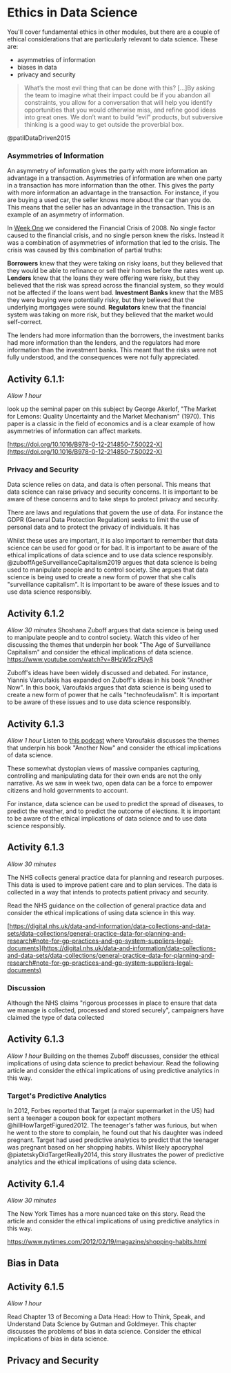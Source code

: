 # Ethics in Data Science

You'll cover fundamental ethics in other modules, but there are a couple of
ethical considerations that are particularly relevant to data science. These
are:

- asymmetries of information
- biases in data
- privacy and security

> What’s the most evil thing that can be done with this? \[...\]By asking the
> team to imagine what their impact could be if you abandon all constraints, you
> allow for a conversation that will help you identify opportunities that you
> would otherwise miss, and refine good ideas into great ones. We don’t want to
> build “evil” products, but subversive thinking is a good way to get outside
> the proverbial box.

@patilDataDriven2015

### Asymmetries of Information

An asymmetry of information gives the party with more information an advantage
in a transaction. Asymmetries of information are when one party in a transaction
has more information than the other. This gives the party with more information
an advantage in the transaction. For instance, if you are buying a used car, the
seller knows more about the car than you do. This means that the seller has an
advantage in the transaction. This is an example of an asymmetry of information.

In [Week One](Week_1-Introduction.md) we considered the Financial Crisis
of 2008. No single factor caused to the financial crisis, and no single person
knew the risks. Instead it was a combination of asymmetries of information that
led to the crisis. The crisis was caused by this combination of partial truths:

**Borrowers** knew that they were taking on risky loans, but they believed that
they would be able to refinance or sell their homes before the rates went up.
**Lenders** knew that the loans they were offering were risky, but they believed
that the risk was spread across the financial system, so they would not be
affected if the loans went bad. **Investment Banks** knew that the MBS they were
buying were potentially risky, but they believed that the underlying mortgages
were sound. **Regulators** knew that the financial system was taking on more
risk, but they believed that the market would self-correct.

The lenders had more information than the borrowers, the investment banks had
more information than the lenders, and the regulators had more information than
the investment banks. This meant that the risks were not fully understood, and
the consequences were not fully appreciated.

## Activity 6.1.1:

_Allow 1 hour_

look up the seminal paper on this subject by George Akerlof, "The Market for
Lemons: Quality Uncertainty and the Market Mechanism" (1970). This paper is a
classic in the field of economics and is a clear example of how asymmetries of
information can affect markets.

[https://doi.org/10.1016/B978-0-12-214850-7.50022-X](https://doi.org/10.1016/B978-0-12-214850-7.50022-X)

### Privacy and Security

Data science relies on data, and data is often personal. This means that data
science can raise privacy and security concerns. It is important to be aware of
these concerns and to take steps to protect privacy and security.

There are laws and regulations that govern the use of data. For instance the
GDPR (General Data Protection Regulation) seeks to limit the use of personal
data and to protect the privacy of individuals. It has

Whilst these uses are important, it is also important to remember that data
science can be used for good or for bad. It is important to be aware of the
ethical implications of data science and to use data science responsibly.
@zuboffAgeSurveillanceCapitalism2019 argues that data science is being used to
manipulate people and to control society. She argues that data science is being
used to create a new form of power that she calls "surveillance capitalism". It
is important to be aware of these issues and to use data science responsibly.

## Activity 6.1.2

_Allow 30 minutes_ Shoshana Zuboff argues that data science is being used to
manipulate people and to control society. Watch this video of her discussing the
themes that underpin her book "The Age of Surveillance Capitalism" and consider
the ethical implications of data science.
https://www.youtube.com/watch?v=8HzW5rzPUy8

Zuboff's ideas have been widely discussed and debated. For instance, Yiannis
Varoufakis has expanded on Zuboff's ideas in his book "Another Now". In this
book, Varoufakis argues that data science is being used to create a new form of
power that he calls "technofeudalism". It is important to be aware of these
issues and to use data science responsibly.

## Activity 6.1.3

_Allow 1 hour_ Listen to
[this podcast](https://www.philosophizethis.org/podcast/episode-201-transcript-bkx3e-37rkx-bpl83-ysc9b-kkg62)
where Varoufakis discusses the themes that underpin his book "Another Now" and
consider the ethical implications of data science.

These somewhat dystopian views of massive companies capturing, controlling and
manipulating data for their own ends are not the only narrative. As we saw in
week two, open data can be a force to empower citizens and hold governments to
account.

For instance, data science can be used to predict the spread of diseases, to
predict the weather, and to predict the outcome of elections. It is important to
be aware of the ethical implications of data science and to use data science
responsibly.

## Activity 6.1.3

_Allow 30 minutes_

The NHS collects general practice data for planning and research purposes. This
data is used to improve patient care and to plan services. The data is collected
in a way that intends to protects patient privacy and security.

Read the NHS guidance on the collection of general practice data and consider
the ethical implications of using data science in this way.

[https://digital.nhs.uk/data-and-information/data-collections-and-data-sets/data-collections/general-practice-data-for-planning-and-research#note-for-gp-practices-and-gp-system-suppliers-legal-documents](https://digital.nhs.uk/data-and-information/data-collections-and-data-sets/data-collections/general-practice-data-for-planning-and-research#note-for-gp-practices-and-gp-system-suppliers-legal-documents)

### Discussion

Although the NHS claims "rigorous processes in place to ensure that data we
manage is collected, processed and stored securely", campaigners have claimed
the type of data collected

## Activity 6.1.3

_Allow 1 hour_ Building on the themes Zuboff discusses, consider the ethical
implications of using data science to predict behaviour. Read the following
article and consider the ethical implications of using predictive analytics in
this way.

### Target's Predictive Analytics

In 2012, Forbes reported that Target (a major supermarket in the US) had sent a
teenager a coupon book for expectant mothers @hillHowTargetFigured2012. The
teenager's father was furious, but when he went to the store to complain, he
found out that his daughter was indeed pregnant. Target had used predictive
analytics to predict that the teenager was pregnant based on her shopping
habits. Whilst likely apocryphal @piatetskyDidTargetReally2014, this story
illustrates the power of predictive analytics and the ethical implications of
using data science.

## Activity 6.1.4

_Allow 30 minutes_

The New York Times has a more nuanced take on this story. Read the article and
consider the ethical implications of using predictive analytics in this way.

https://www.nytimes.com/2012/02/19/magazine/shopping-habits.html

## Bias in Data

## Activity 6.1.5

_Allow 1 hour_

Read Chapter 13 of Becoming a Data Head: How to Think, Speak, and Understand
Data Science by Gutman and Goldmeyer. This chapter discusses the problems of
bias in data science. Consider the ethical implications of bias in data science.

## Privacy and Security
